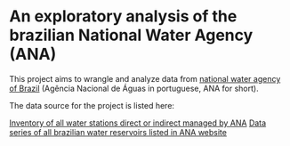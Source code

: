 # An exploratory analysis of the brazilian National Water Agency (ANA)

This project aims to wrangle and analyze data from [national water agency of Brazil](https://www.ana.gov.br/) (Agência Nacional de Águas in portuguese, ANA for short). 

The data source for the project is listed here:

[Inventory of all water stations direct or indirect managed by ANA](http://telemetriaws1.ana.gov.br/EstacoesTelemetricas.aspx)
[Data series of all brazilian water reservoirs listed in ANA website](https://www.ana.gov.br/sar0/Home)
